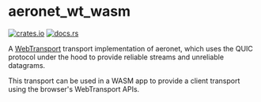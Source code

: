 # aeronet_wt_wasm

[![crates.io](https://img.shields.io/crates/v/aeronet_webtransport_wasm.svg)](https://crates.io/crates/aeronet_webtransport_wasm)
[![docs.rs](https://img.shields.io/docsrs/aeronet_webtransport_wasm)](https://docs.rs/aeronet_webtransport_wasm)

A [WebTransport](https://www.w3.org/TR/webtransport/) transport implementation of aeronet, which
uses the QUIC protocol under the hood to provide reliable streams and unreliable datagrams.

This transport can be used in a WASM app to provide a client transport using the browser's
WebTransport APIs.
